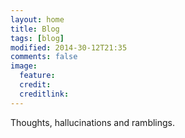 ```yaml
---
layout: home
title: Blog
tags: [blog]
modified: 2014-30-12T21:35
comments: false
image:
  feature:
  credit:
  creditlink:
---
```


Thoughts, hallucinations and ramblings.
